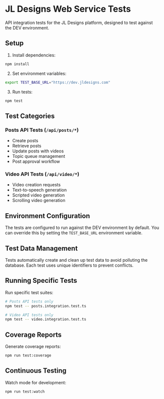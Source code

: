 # JL Designs Web Service Tests

API integration tests for the JL Designs platform, designed to test against the DEV environment.

## Setup

1. Install dependencies:
```bash
npm install
```

2. Set environment variables:
```bash
export TEST_BASE_URL="https://dev.jldesigns.com"
```

3. Run tests:
```bash
npm test
```

## Test Categories

### Posts API Tests (`/api/posts/*`)
- Create posts
- Retrieve posts
- Update posts with videos
- Topic queue management
- Post approval workflow

### Video API Tests (`/api/video/*`)
- Video creation requests
- Text-to-speech generation
- Scripted video generation
- Scrolling video generation

## Environment Configuration

The tests are configured to run against the DEV environment by default. You can override this by setting the `TEST_BASE_URL` environment variable.

## Test Data Management

Tests automatically create and clean up test data to avoid polluting the database. Each test uses unique identifiers to prevent conflicts.

## Running Specific Tests

Run specific test suites:
```bash
# Posts API tests only
npm test -- posts.integration.test.ts

# Video API tests only
npm test -- video.integration.test.ts
```

## Coverage Reports

Generate coverage reports:
```bash
npm run test:coverage
```

## Continuous Testing

Watch mode for development:
```bash
npm run test:watch
```
